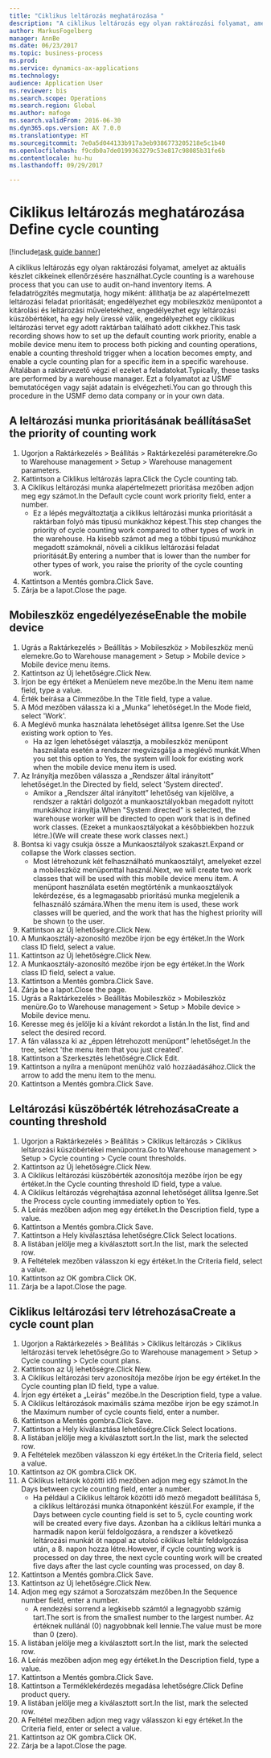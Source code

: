 ```yaml
--- 
title: "Ciklikus leltározás meghatározása "
description: "A ciklikus leltározás egy olyan raktározási folyamat, amelyet az aktuális készlet cikkeinek ellenőrzésére használhat."
author: MarkusFogelberg
manager: AnnBe
ms.date: 06/23/2017
ms.topic: business-process
ms.prod: 
ms.service: dynamics-ax-applications
ms.technology: 
audience: Application User
ms.reviewer: bis
ms.search.scope: Operations
ms.search.region: Global
ms.author: mafoge
ms.search.validFrom: 2016-06-30
ms.dyn365.ops.version: AX 7.0.0
ms.translationtype: HT
ms.sourcegitcommit: 7e0a5d044133b917a3eb9386773205218e5c1b40
ms.openlocfilehash: f9cdb0a7de0199363279c53e817c98085b31fe6b
ms.contentlocale: hu-hu
ms.lasthandoff: 09/29/2017

---
```

# <a name="define-cycle-counting"></a><span data-ttu-id="170f5-103">Ciklikus leltározás meghatározása </span><span class="sxs-lookup"><span data-stu-id="170f5-103">Define cycle counting</span></span> 

[!include[task guide banner](../../includes/task-guide-banner.md)]

<span data-ttu-id="170f5-104">A ciklikus leltározás egy olyan raktározási folyamat, amelyet az aktuális készlet cikkeinek ellenőrzésére használhat.</span><span class="sxs-lookup"><span data-stu-id="170f5-104">Cycle counting is a warehouse process that you can use to audit on-hand inventory items.</span></span> <span data-ttu-id="170f5-105">A feladatrögzítés megmutatja, hogy miként: állíthatja be az alapértelmezett leltározási feladat prioritását; engedélyezhet egy mobileszköz menüpontot a kitárolási és leltározási műveletekhez, engedélyezhet egy leltározási küszöbértéket, ha egy hely üressé válik, engedélyezhet egy ciklikus leltározási tervet egy adott raktárban található adott cikkhez.</span><span class="sxs-lookup"><span data-stu-id="170f5-105">This task recording shows how to set up the default counting work priority, enable a mobile device menu item to process both picking and counting operations, enable a counting threshold trigger when a location becomes empty, and enable a cycle counting plan for a specific item in a specific warehouse.</span></span> <span data-ttu-id="170f5-106">Általában a raktárvezető végzi el ezeket a feladatokat.</span><span class="sxs-lookup"><span data-stu-id="170f5-106">Typically, these tasks are performed by a warehouse manager.</span></span> <span data-ttu-id="170f5-107">Ezt a folyamatot az USMF bemutatócégen vagy saját adatain is elvégezheti.</span><span class="sxs-lookup"><span data-stu-id="170f5-107">You can go through this procedure in the USMF demo data company or in your own data.</span></span>


## <a name="set-the-priority-of-counting-work"></a><span data-ttu-id="170f5-108">A leltározási munka prioritásának beállítása</span><span class="sxs-lookup"><span data-stu-id="170f5-108">Set the priority of counting work</span></span>
1. <span data-ttu-id="170f5-109">Ugorjon a Raktárkezelés > Beállítás > Raktárkezelési paraméterekre.</span><span class="sxs-lookup"><span data-stu-id="170f5-109">Go to Warehouse management > Setup > Warehouse management parameters.</span></span>
2. <span data-ttu-id="170f5-110">Kattintson a Ciklikus leltározás lapra.</span><span class="sxs-lookup"><span data-stu-id="170f5-110">Click the Cycle counting tab.</span></span>
3. <span data-ttu-id="170f5-111">A Ciklikus leltározási munka alapértelmezett prioritása mezőben adjon meg egy számot.</span><span class="sxs-lookup"><span data-stu-id="170f5-111">In the Default cycle count work priority field, enter a number.</span></span>
    * <span data-ttu-id="170f5-112">Ez a lépés megváltoztatja a ciklikus leltározási munka prioritását a raktárban folyó más típusú munkákhoz képest.</span><span class="sxs-lookup"><span data-stu-id="170f5-112">This step changes the priority of cycle counting work compared to other types of work in the warehouse.</span></span> <span data-ttu-id="170f5-113">Ha kisebb számot ad meg a többi típusú munkához megadott számoknál, növeli a ciklikus leltározási feladat prioritását.</span><span class="sxs-lookup"><span data-stu-id="170f5-113">By entering a number that is lower than the number for other types of work, you raise the priority of the cycle counting work.</span></span>  
4. <span data-ttu-id="170f5-114">Kattintson a Mentés gombra.</span><span class="sxs-lookup"><span data-stu-id="170f5-114">Click Save.</span></span>
5. <span data-ttu-id="170f5-115">Zárja be a lapot.</span><span class="sxs-lookup"><span data-stu-id="170f5-115">Close the page.</span></span>

## <a name="enable-the-mobile-device"></a><span data-ttu-id="170f5-116">Mobileszköz engedélyezése</span><span class="sxs-lookup"><span data-stu-id="170f5-116">Enable the mobile device</span></span>
1. <span data-ttu-id="170f5-117">Ugrás a Raktárkezelés > Beállítás > Mobileszköz > Mobileszköz menü elemekre.</span><span class="sxs-lookup"><span data-stu-id="170f5-117">Go to Warehouse management > Setup > Mobile device > Mobile device menu items.</span></span>
2. <span data-ttu-id="170f5-118">Kattintson az Új lehetőségre.</span><span class="sxs-lookup"><span data-stu-id="170f5-118">Click New.</span></span>
3. <span data-ttu-id="170f5-119">Írjon be egy értéket a Menüelem neve mezőbe.</span><span class="sxs-lookup"><span data-stu-id="170f5-119">In the Menu item name field, type a value.</span></span>
4. <span data-ttu-id="170f5-120">Érték beírása a Címmezőbe.</span><span class="sxs-lookup"><span data-stu-id="170f5-120">In the Title field, type a value.</span></span>
5. <span data-ttu-id="170f5-121">A Mód mezőben válassza ki a „Munka” lehetőséget.</span><span class="sxs-lookup"><span data-stu-id="170f5-121">In the Mode field, select 'Work'.</span></span>
6. <span data-ttu-id="170f5-122">A Meglévő munka használata lehetőséget állítsa Igenre.</span><span class="sxs-lookup"><span data-stu-id="170f5-122">Set the Use existing work option to Yes.</span></span>
    * <span data-ttu-id="170f5-123">Ha az Igen lehetőséget választja, a mobileszköz menüpont használata esetén a rendszer megvizsgálja a meglévő munkát.</span><span class="sxs-lookup"><span data-stu-id="170f5-123">When you set this option to Yes, the system will look for existing work when the mobile device menu item is used.</span></span>  
7. <span data-ttu-id="170f5-124">Az Irányítja mezőben válassza a „Rendszer által irányított” lehetőséget.</span><span class="sxs-lookup"><span data-stu-id="170f5-124">In the Directed by field, select 'System directed'.</span></span>
    * <span data-ttu-id="170f5-125">Amikor a „Rendszer által irányított” lehetőség van kijelölve, a rendszer a raktári dolgozót a munkaosztályokban megadott nyitott munkákhoz irányítja.</span><span class="sxs-lookup"><span data-stu-id="170f5-125">When "System directed" is selected, the warehouse worker will be directed to open work that is in defined work classes.</span></span> <span data-ttu-id="170f5-126">(Ezeket a munkaosztályokat a későbbiekben hozzuk létre.)</span><span class="sxs-lookup"><span data-stu-id="170f5-126">(We will create these work classes next.)</span></span>  
8. <span data-ttu-id="170f5-127">Bontsa ki vagy csukja össze a Munkaosztályok szakaszt.</span><span class="sxs-lookup"><span data-stu-id="170f5-127">Expand or collapse the Work classes section.</span></span>
    * <span data-ttu-id="170f5-128">Most létrehozunk két felhasználható munkaosztályt, amelyeket ezzel a mobileszköz menüponttal használ.</span><span class="sxs-lookup"><span data-stu-id="170f5-128">Next, we will create two work classes that will be used with this mobile device menu item.</span></span> <span data-ttu-id="170f5-129">A menüpont használata esetén megtörténik a munkaosztályok lekérdezése, és a legmagasabb prioritású munka megjelenik a felhasználó számára.</span><span class="sxs-lookup"><span data-stu-id="170f5-129">When the menu item is used, these work classes will be queried, and the work that has the highest priority will be shown to the user.</span></span>  
9. <span data-ttu-id="170f5-130">Kattintson az Új lehetőségre.</span><span class="sxs-lookup"><span data-stu-id="170f5-130">Click New.</span></span>
10. <span data-ttu-id="170f5-131">A Munkaosztály-azonosító mezőbe írjon be egy értéket.</span><span class="sxs-lookup"><span data-stu-id="170f5-131">In the Work class ID field, select a value.</span></span>
11. <span data-ttu-id="170f5-132">Kattintson az Új lehetőségre.</span><span class="sxs-lookup"><span data-stu-id="170f5-132">Click New.</span></span>
12. <span data-ttu-id="170f5-133">A Munkaosztály-azonosító mezőbe írjon be egy értéket.</span><span class="sxs-lookup"><span data-stu-id="170f5-133">In the Work class ID field, select a value.</span></span>
13. <span data-ttu-id="170f5-134">Kattintson a Mentés gombra.</span><span class="sxs-lookup"><span data-stu-id="170f5-134">Click Save.</span></span>
14. <span data-ttu-id="170f5-135">Zárja be a lapot.</span><span class="sxs-lookup"><span data-stu-id="170f5-135">Close the page.</span></span>
15. <span data-ttu-id="170f5-136">Ugrás a Raktárkezelés > Beállítás Mobileszköz > Mobileszköz menüre.</span><span class="sxs-lookup"><span data-stu-id="170f5-136">Go to Warehouse management > Setup > Mobile device > Mobile device menu.</span></span>
16. <span data-ttu-id="170f5-137">Keresse meg és jelölje ki a kívánt rekordot a listán.</span><span class="sxs-lookup"><span data-stu-id="170f5-137">In the list, find and select the desired record.</span></span>
17. <span data-ttu-id="170f5-138">A fán válassza ki az „éppen létrehozott menüpont” lehetőséget.</span><span class="sxs-lookup"><span data-stu-id="170f5-138">In the tree, select 'the menu item that you just created'.</span></span>
18. <span data-ttu-id="170f5-139">Kattintson a Szerkesztés lehetőségre.</span><span class="sxs-lookup"><span data-stu-id="170f5-139">Click Edit.</span></span>
19. <span data-ttu-id="170f5-140">Kattintson a nyílra a menüpont menühöz való hozzáadásához.</span><span class="sxs-lookup"><span data-stu-id="170f5-140">Click the arrow to add the menu item to the menu.</span></span>
20. <span data-ttu-id="170f5-141">Kattintson a Mentés gombra.</span><span class="sxs-lookup"><span data-stu-id="170f5-141">Click Save.</span></span>

## <a name="create-a-counting-threshold"></a><span data-ttu-id="170f5-142">Leltározási küszöbérték létrehozása</span><span class="sxs-lookup"><span data-stu-id="170f5-142">Create a counting threshold</span></span>
1. <span data-ttu-id="170f5-143">Ugorjon a Raktárkezelés > Beállítás > Ciklikus leltározás > Ciklikus leltározási küszöbértékei menüpontra.</span><span class="sxs-lookup"><span data-stu-id="170f5-143">Go to Warehouse management > Setup > Cycle counting > Cycle count thresholds.</span></span>
2. <span data-ttu-id="170f5-144">Kattintson az Új lehetőségre.</span><span class="sxs-lookup"><span data-stu-id="170f5-144">Click New.</span></span>
3. <span data-ttu-id="170f5-145">A Ciklikus leltározási küszöbérték azonosítója mezőbe írjon be egy értéket.</span><span class="sxs-lookup"><span data-stu-id="170f5-145">In the Cycle counting threshold ID field, type a value.</span></span>
4. <span data-ttu-id="170f5-146">A Ciklikus leltározás végrehajtása azonnal lehetőséget állítsa Igenre.</span><span class="sxs-lookup"><span data-stu-id="170f5-146">Set the Process cycle counting immediately option to Yes.</span></span>
5. <span data-ttu-id="170f5-147">A Leírás mezőben adjon meg egy értéket.</span><span class="sxs-lookup"><span data-stu-id="170f5-147">In the Description field, type a value.</span></span>
6. <span data-ttu-id="170f5-148">Kattintson a Mentés gombra.</span><span class="sxs-lookup"><span data-stu-id="170f5-148">Click Save.</span></span>
7. <span data-ttu-id="170f5-149">Kattintson a Hely kiválasztása lehetőségre.</span><span class="sxs-lookup"><span data-stu-id="170f5-149">Click Select locations.</span></span>
8. <span data-ttu-id="170f5-150">A listában jelölje meg a kiválasztott sort.</span><span class="sxs-lookup"><span data-stu-id="170f5-150">In the list, mark the selected row.</span></span>
9. <span data-ttu-id="170f5-151">A Feltételek mezőben válasszon ki egy értéket.</span><span class="sxs-lookup"><span data-stu-id="170f5-151">In the Criteria field, select a value.</span></span>
10. <span data-ttu-id="170f5-152">Kattintson az OK gombra.</span><span class="sxs-lookup"><span data-stu-id="170f5-152">Click OK.</span></span>
11. <span data-ttu-id="170f5-153">Zárja be a lapot.</span><span class="sxs-lookup"><span data-stu-id="170f5-153">Close the page.</span></span>

## <a name="create-a-cycle-count-plan"></a><span data-ttu-id="170f5-154">Ciklikus leltározási terv létrehozása</span><span class="sxs-lookup"><span data-stu-id="170f5-154">Create a cycle count plan</span></span>
1. <span data-ttu-id="170f5-155">Ugorjon a Raktárkezelés > Beállítás > Ciklikus leltározás > Ciklikus leltározási tervek lehetőségre.</span><span class="sxs-lookup"><span data-stu-id="170f5-155">Go to Warehouse management > Setup > Cycle counting > Cycle count plans.</span></span>
2. <span data-ttu-id="170f5-156">Kattintson az Új lehetőségre.</span><span class="sxs-lookup"><span data-stu-id="170f5-156">Click New.</span></span>
3. <span data-ttu-id="170f5-157">A Ciklikus leltározási terv azonosítója mezőbe írjon be egy értéket.</span><span class="sxs-lookup"><span data-stu-id="170f5-157">In the Cycle counting plan ID field, type a value.</span></span>
4. <span data-ttu-id="170f5-158">Írjon egy értéket a „Leírás” mezőbe.</span><span class="sxs-lookup"><span data-stu-id="170f5-158">In the Description field, type a value.</span></span>
5. <span data-ttu-id="170f5-159">A Ciklikus leltározások maximális száma mezőbe írjon be egy számot.</span><span class="sxs-lookup"><span data-stu-id="170f5-159">In the Maximum number of cycle counts field, enter a number.</span></span>
6. <span data-ttu-id="170f5-160">Kattintson a Mentés gombra.</span><span class="sxs-lookup"><span data-stu-id="170f5-160">Click Save.</span></span>
7. <span data-ttu-id="170f5-161">Kattintson a Hely kiválasztása lehetőségre.</span><span class="sxs-lookup"><span data-stu-id="170f5-161">Click Select locations.</span></span>
8. <span data-ttu-id="170f5-162">A listában jelölje meg a kiválasztott sort.</span><span class="sxs-lookup"><span data-stu-id="170f5-162">In the list, mark the selected row.</span></span>
9. <span data-ttu-id="170f5-163">A Feltételek mezőben válasszon ki egy értéket.</span><span class="sxs-lookup"><span data-stu-id="170f5-163">In the Criteria field, select a value.</span></span>
10. <span data-ttu-id="170f5-164">Kattintson az OK gombra.</span><span class="sxs-lookup"><span data-stu-id="170f5-164">Click OK.</span></span>
11. <span data-ttu-id="170f5-165">A Ciklikus leltárok közötti idő mezőben adjon meg egy számot.</span><span class="sxs-lookup"><span data-stu-id="170f5-165">In the Days between cycle counting field, enter a number.</span></span>
    * <span data-ttu-id="170f5-166">Ha például a Ciklikus leltárok közötti idő mező megadott beállítása 5, a ciklikus leltározási munka ötnaponként készül.</span><span class="sxs-lookup"><span data-stu-id="170f5-166">For example, if the Days between cycle counting field is set to 5, cycle counting work will be created every five days.</span></span> <span data-ttu-id="170f5-167">Azonban ha a ciklikus leltári munka a harmadik napon kerül feldolgozásra, a rendszer a következő leltározási munkát öt nappal az utolsó ciklikus leltár feldolgozása után, a 8. napon hozza létre.</span><span class="sxs-lookup"><span data-stu-id="170f5-167">However, if cycle counting work is processed on day three, the next cycle counting work will be created five days after the last cycle counting was processed, on day 8.</span></span>  
12. <span data-ttu-id="170f5-168">Kattintson a Mentés gombra.</span><span class="sxs-lookup"><span data-stu-id="170f5-168">Click Save.</span></span>
13. <span data-ttu-id="170f5-169">Kattintson az Új lehetőségre.</span><span class="sxs-lookup"><span data-stu-id="170f5-169">Click New.</span></span>
14. <span data-ttu-id="170f5-170">Adjon meg egy számot a Sorozatszám mezőben.</span><span class="sxs-lookup"><span data-stu-id="170f5-170">In the Sequence number field, enter a number.</span></span>
    * <span data-ttu-id="170f5-171">A rendezési sorrend a legkisebb számtól a legnagyobb számig tart.</span><span class="sxs-lookup"><span data-stu-id="170f5-171">The sort is from the smallest number to the largest number.</span></span> <span data-ttu-id="170f5-172">Az értéknek nullánál (0) nagyobbnak kell lennie.</span><span class="sxs-lookup"><span data-stu-id="170f5-172">The value must be more than 0 (zero).</span></span>  
15. <span data-ttu-id="170f5-173">A listában jelölje meg a kiválasztott sort.</span><span class="sxs-lookup"><span data-stu-id="170f5-173">In the list, mark the selected row.</span></span>
16. <span data-ttu-id="170f5-174">A Leírás mezőben adjon meg egy értéket.</span><span class="sxs-lookup"><span data-stu-id="170f5-174">In the Description field, type a value.</span></span>
17. <span data-ttu-id="170f5-175">Kattintson a Mentés gombra.</span><span class="sxs-lookup"><span data-stu-id="170f5-175">Click Save.</span></span>
18. <span data-ttu-id="170f5-176">Kattintson a Terméklekérdezés megadása lehetőségre.</span><span class="sxs-lookup"><span data-stu-id="170f5-176">Click Define product query.</span></span>
19. <span data-ttu-id="170f5-177">A listában jelölje meg a kiválasztott sort.</span><span class="sxs-lookup"><span data-stu-id="170f5-177">In the list, mark the selected row.</span></span>
20. <span data-ttu-id="170f5-178">A Feltétel mezőben adjon meg vagy válasszon ki egy értéket.</span><span class="sxs-lookup"><span data-stu-id="170f5-178">In the Criteria field, enter or select a value.</span></span>
21. <span data-ttu-id="170f5-179">Kattintson az OK gombra.</span><span class="sxs-lookup"><span data-stu-id="170f5-179">Click OK.</span></span>
22. <span data-ttu-id="170f5-180">Zárja be a lapot.</span><span class="sxs-lookup"><span data-stu-id="170f5-180">Close the page.</span></span>


